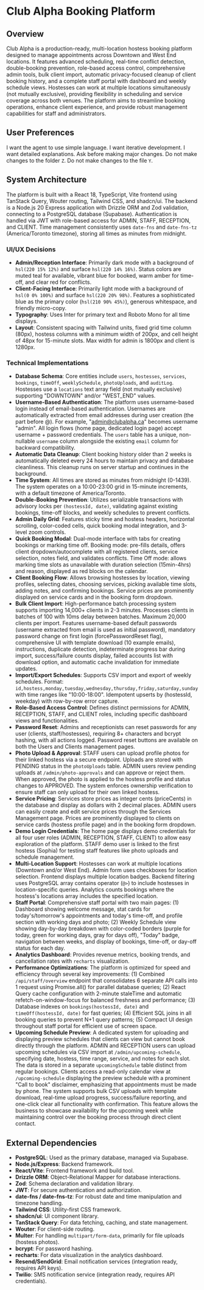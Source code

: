 # Club Alpha Booking Platform

## Overview
Club Alpha is a production-ready, multi-location hostess booking platform designed to manage appointments across Downtown and West End locations. It features advanced scheduling, real-time conflict detection, double-booking prevention, role-based access control, comprehensive admin tools, bulk client import, automatic privacy-focused cleanup of client booking history, and a complete staff portal with dashboard and weekly schedule views. Hostesses can work at multiple locations simultaneously (not mutually exclusive), providing flexibility in scheduling and service coverage across both venues. The platform aims to streamline booking operations, enhance client experience, and provide robust management capabilities for staff and administrators.

## User Preferences
I want the agent to use simple language.
I want iterative development.
I want detailed explanations.
Ask before making major changes.
Do not make changes to the folder `Z`.
Do not make changes to the file `Y`.

## System Architecture
The platform is built with a React 18, TypeScript, Vite frontend using TanStack Query, Wouter routing, Tailwind CSS, and shadcn/ui. The backend is a Node.js 20 Express application with Drizzle ORM and Zod validation, connecting to a PostgreSQL database (Supabase). Authentication is handled via JWT with role-based access for ADMIN, STAFF, RECEPTION, and CLIENT. Time management consistently uses `date-fns` and `date-fns-tz` (America/Toronto timezone), storing all times as minutes from midnight.

### UI/UX Decisions
- **Admin/Reception Interface**: Primarily dark mode with a background of `hsl(220 15% 12%)` and surface `hsl(220 14% 16%)`. Status colors are muted teal for available, vibrant blue for booked, warm amber for time-off, and clear red for conflicts.
- **Client-Facing Interface**: Primarily light mode with a background of `hsl(0 0% 100%)` and surface `hsl(220 20% 98%)`. Features a sophisticated blue as the primary color (`hsl(210 90% 45%)`), generous whitespace, and friendly micro-copy.
- **Typography**: Uses Inter for primary text and Roboto Mono for all time displays.
- **Layout**: Consistent spacing with Tailwind units, fixed grid time column (80px), hostess columns with a minimum width of 200px, and cell height of 48px for 15-minute slots. Max width for admin is 1800px and client is 1280px.

### Technical Implementations
- **Database Schema**: Core entities include `users`, `hostesses`, `services`, `bookings`, `timeOff`, `weeklySchedule`, `photoUploads`, and `auditLog`. Hostesses use a `locations` text array field (not mutually exclusive) supporting "DOWNTOWN" and/or "WEST_END" values.
- **Username-Based Authentication**: The platform uses username-based login instead of email-based authentication. Usernames are automatically extracted from email addresses during user creation (the part before @). For example, "admin@clubalpha.ca" becomes username "admin". All login flows (home page, dedicated login page) accept username + password credentials. The `users` table has a unique, non-nullable `username` column alongside the existing `email` column for backward compatibility.
- **Automatic Data Cleanup**: Client booking history older than 2 weeks is automatically deleted every 24 hours to maintain privacy and database cleanliness. This cleanup runs on server startup and continues in the background.
- **Time System**: All times are stored as minutes from midnight (0-1439). The system operates on a 10:00-23:00 grid in 15-minute increments, with a default timezone of America/Toronto.
- **Double-Booking Prevention**: Utilizes serializable transactions with advisory locks per `(hostessId, date)`, validating against existing bookings, time-off blocks, and weekly schedules to prevent conflicts.
- **Admin Daily Grid**: Features sticky time and hostess headers, horizontal scrolling, color-coded cells, quick booking modal integration, and 3-level zoom controls.
- **Quick Booking Modal**: Dual-mode interface with tabs for creating bookings or marking time off. Booking mode: pre-fills details, offers client dropdown/autocomplete with all registered clients, service selection, notes field, and validates conflicts. Time Off mode: allows marking time slots as unavailable with duration selection (15min-4hrs) and reason, displayed as red blocks on the calendar.
- **Client Booking Flow**: Allows browsing hostesses by location, viewing profiles, selecting dates, choosing services, picking available time slots, adding notes, and confirming bookings. Service prices are prominently displayed on service cards and in the booking form dropdown.
- **Bulk Client Import**: High-performance batch processing system supports importing 14,000+ clients in 2-3 minutes. Processes clients in batches of 100 with 10ms delay between batches. Maximum 20,000 clients per import. Features username-based default passwords (username extracted from email is used as initial password), mandatory password change on first login (forcePasswordReset flag), comprehensive UI with template download (10 example emails), instructions, duplicate detection, indeterminate progress bar during import, success/failure counts display, failed accounts list with download option, and automatic cache invalidation for immediate updates.
- **Import/Export Schedules**: Supports CSV import and export of weekly schedules. Format: `id,hostess,monday,tuesday,wednesday,thursday,friday,saturday,sunday` with time ranges like "10:00-18:00". Idempotent upserts by (hostessId, weekday) with row-by-row error capture.
- **Role-Based Access Control**: Defines distinct permissions for ADMIN, RECEPTION, STAFF, and CLIENT roles, including specific dashboard views and functionalities.
- **Password Reset**: Admins and receptionists can reset passwords for any user (clients, staff/hostesses), requiring 8+ characters and bcrypt hashing, with all actions logged. Password reset buttons are available on both the Users and Clients management pages.
- **Photo Upload & Approval**: STAFF users can upload profile photos for their linked hostess via a secure endpoint. Uploads are stored with PENDING status in the `photoUploads` table. ADMIN users review pending uploads at `/admin/photo-approvals` and can approve or reject them. When approved, the photo is applied to the hostess profile and status changes to APPROVED. The system enforces ownership verification to ensure staff can only upload for their own linked hostess.
- **Service Pricing**: Services store prices as integer cents (priceCents) in the database and display as dollars with 2 decimal places. ADMIN users can easily create and edit service prices through the Services Management page. Prices are prominently displayed to clients on service cards (hostess profile page) and in the booking form dropdown.
- **Demo Login Credentials**: The home page displays demo credentials for all four user roles (ADMIN, RECEPTION, STAFF, CLIENT) to allow easy exploration of the platform. STAFF demo user is linked to the first hostess (Sophia) for testing staff features like photo uploads and schedule management.
- **Multi-Location Support**: Hostesses can work at multiple locations (Downtown and/or West End). Admin form uses checkboxes for location selection. Frontend displays multiple location badges. Backend filtering uses PostgreSQL array contains operator (`@>`) to include hostesses in location-specific queries. Analytics counts bookings where the hostess's locations array includes the specified location.
- **Staff Portal**: Comprehensive staff portal with two main pages: (1) Dashboard showing welcome message, stat cards for today's/tomorrow's appointments and today's time-off, and profile section with working days and photo; (2) Weekly Schedule view showing day-by-day breakdown with color-coded borders (purple for today, green for working days, gray for days off), "Today" badge, navigation between weeks, and display of bookings, time-off, or day-off status for each day.
- **Analytics Dashboard**: Provides revenue metrics, booking trends, and cancellation rates with `recharts` visualization.
- **Performance Optimizations**: The platform is optimized for speed and efficiency through several key improvements: (1) Combined `/api/staff/overview` endpoint that consolidates 6 separate API calls into 1 request using Promise.all() for parallel database queries; (2) React Query cache configuration with 2-minute staleTime and automatic refetch-on-window-focus for balanced freshness and performance; (3) Database indexes on `bookings(hostessId, date)` and `timeOff(hostessId, date)` for fast queries; (4) Efficient SQL joins in all booking queries to prevent N+1 query patterns; (5) Compact UI design throughout staff portal for efficient use of screen space.
- **Upcoming Schedule Preview**: A dedicated system for uploading and displaying preview schedules that clients can view but cannot book directly through the platform. ADMIN and RECEPTION users can upload upcoming schedules via CSV import at `/admin/upcoming-schedule`, specifying date, hostess, time range, service, and notes for each slot. The data is stored in a separate `upcomingSchedule` table distinct from regular bookings. Clients access a read-only calendar view at `/upcoming-schedule` displaying the preview schedule with a prominent "Call to book" disclaimer, emphasizing that appointments must be made by phone. The system supports bulk CSV uploads with template download, real-time upload progress, success/failure reporting, and one-click clear all functionality with confirmation. This feature allows the business to showcase availability for the upcoming week while maintaining control over the booking process through direct client contact.

## External Dependencies
- **PostgreSQL**: Used as the primary database, managed via Supabase.
- **Node.js/Express**: Backend framework.
- **React/Vite**: Frontend framework and build tool.
- **Drizzle ORM**: Object-Relational Mapper for database interactions.
- **Zod**: Schema declaration and validation library.
- **JWT**: For secure authentication and authorization.
- **date-fns / date-fns-tz**: For robust date and time manipulation and timezone handling.
- **Tailwind CSS**: Utility-first CSS framework.
- **shadcn/ui**: UI component library.
- **TanStack Query**: For data fetching, caching, and state management.
- **Wouter**: For client-side routing.
- **Multer**: For handling `multipart/form-data`, primarily for file uploads (hostess photos).
- **bcrypt**: For password hashing.
- **recharts**: For data visualization in the analytics dashboard.
- **Resend/SendGrid**: Email notification services (integration ready, requires API keys).
- **Twilio**: SMS notification service (integration ready, requires API credentials).